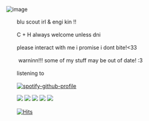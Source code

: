 ![image](https://github.com/rifleupgrades/rifleupgrades/assets/142264870/8a808f3d-a495-427c-b490-4ade254cfba8)

　　blu scout irl & engi kin !!

　　C + H always welcome unless dni

　　please interact with me i promise i dont bite!<33
  
　　 warninn!!! some of my stuff may be out of date! :3 

　　listening to 

　　[![spotify-github-profile](https://spotify-github-profile.vercel.app/api/view?uid=314qe42uxwm4h2kxo4lllwhihlvu&cover_image=true&theme=natemoo-re&show_offline=false&background_color=121212&interchange=true&bar_color=e65761&bar_color_cover=false)](https://spotify-github-profile.vercel.app/api/view?uid=314qe42uxwm4h2kxo4lllwhihlvu&redirect=true) 

　　![](https://files.catbox.moe/s6vib2.gif) ![](https://files.catbox.moe/963c6p.png) ![](https://files.catbox.moe/obyqiw.gif) ![](https://files.catbox.moe/4zdsrg.png) ![](https://files.catbox.moe/dga7pq.gif) 

　　[![Hits](https://hits.seeyoufarm.com/api/count/incr/badge.svg?url=https%3A%2F%2Fgithub.com%2Fgjbae1212%2Fhit-counter&count_bg=%23000000&title_bg=%238B4548&icon=&icon_color=%23E7E7E7&title=visits&edge_flat=true)](https://hits.seeyoufarm.com)

